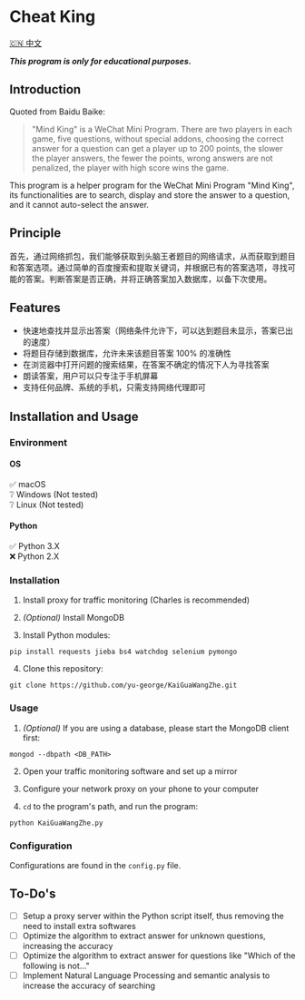 # Cheat King

[:cn: 中文](README.md)

***This program is only for educational purposes.***

## Introduction

Quoted from Baidu Baike:
> "Mind King" is a WeChat Mini Program. There are two players in each game, five questions, without special addons, choosing the correct answer for a question can get a player up to 200 points, the slower the player answers, the fewer the points, wrong answers are not penalized, the player with high score wins the game.

This program is a helper program for the WeChat Mini Program "Mind King", its functionalities are to search, display and store the answer to a question, and it cannot auto-select the answer.


## Principle

首先，通过网络抓包，我们能够获取到头脑王者题目的网络请求，从而获取到题目和答案选项。通过简单的百度搜索和提取关键词，并根据已有的答案选项，寻找可能的答案。判断答案是否正确，并将正确答案加入数据库，以备下次使用。

## Features

- 快速地查找并显示出答案（网络条件允许下，可以达到题目未显示，答案已出的速度）
- 将题目存储到数据库，允许未来该题目答案 100% 的准确性
- 在浏览器中打开问题的搜索结果，在答案不确定的情况下人为寻找答案
- 朗读答案，用户可以只专注于手机屏幕
- 支持任何品牌、系统的手机，只需支持网络代理即可


## Installation and Usage

### Environment

#### OS

:white_check_mark: macOS  
:grey_question:    Windows (Not tested)  
:grey_question:    Linux (Not tested)

#### Python

:white_check_mark: Python 3.X  
:x:    Python 2.X

### Installation

1. Install proxy for traffic monitoring (Charles is recommended)

2. *(Optional)* Install MongoDB

3. Install Python modules:

```shell
pip install requests jieba bs4 watchdog selenium pymongo
```

4. Clone this repository:

```shell
git clone https://github.com/yu-george/KaiGuaWangZhe.git
```

### Usage

1. *(Optional)* If you are using a database, please start the MongoDB client first:

```shell
mongod --dbpath <DB_PATH>
```

2. Open your traffic monitoring software and set up a mirror

3. Configure your network proxy on your phone to your computer

4. `cd` to the program's path, and run the program:

```shell
python KaiGuaWangZhe.py
```

### Configuration

Configurations are found in the `config.py` file.


## To-Do's

- [ ] Setup a proxy server within the Python script itself, thus removing the need to install extra softwares
- [ ] Optimize the algorithm to extract answer for unknown questions, increasing the accuracy
- [ ] Optimize the algorithm to extract answer for questions like "Which of the following is not…"
- [ ] Implement Natural Language Processing and semantic analysis to increase the accuracy of searching